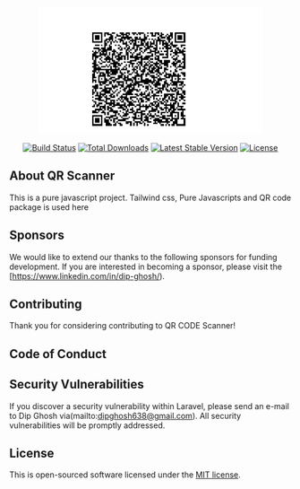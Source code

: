 <p align="center">
<a href="https://laravel.com" target="_blank">
<img src="QR.png" width="400" alt="QR Scanner Logo"></a></p>

<p align="center">
<a href="https://travis-ci.org/laravel/framework"><img src="https://travis-ci.org/laravel/framework.svg" alt="Build Status"></a>
<a href="https://packagist.org/packages/laravel/framework"><img src="https://img.shields.io/packagist/dt/laravel/framework" alt="Total Downloads"></a>
<a href="https://packagist.org/packages/laravel/framework"><img src="https://img.shields.io/packagist/v/laravel/framework" alt="Latest Stable Version"></a>
<a href="https://packagist.org/packages/laravel/framework"><img src="https://img.shields.io/packagist/l/laravel/framework" alt="License"></a>
</p>

## About QR Scanner

This is a pure javascript project. Tailwind css, Pure Javascripts and QR code package is used here


## Sponsors

We would like to extend our thanks to the following sponsors for funding development. 
If you are interested in becoming a sponsor, please visit the  [https://www.linkedin.com/in/dip-ghosh/).



## Contributing

Thank you for considering contributing to QR CODE Scanner! 

## Code of Conduct



## Security Vulnerabilities

If you discover a security vulnerability within Laravel, please send an e-mail to Dip Ghosh via(mailto:dipghosh638@gmail.com). All security vulnerabilities will be promptly addressed.

## License

This is open-sourced software licensed under the [MIT license](https://opensource.org/licenses/MIT).
